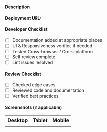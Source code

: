 #### Description

<!-- Add description for PR -->

#### Deployment URL: <URL>

#### Developer Checklist

-   [ ] Documentation added at appropriate places
-   [ ] UI & Responsiveness verified if needed
-   [ ] Tested Cross-browser / Cross-platform
-   [ ] Self review complete
-   [ ] Lint issues resolved

#### Review Checklist

-   [ ] Checked edge cases
-   [ ] Reviewed code and documentation
-   [ ] Verified best practices

#### Screenshots (if applicable)

<table>
    <tr>
        <th>Desktop</th>
        <th>Tablet</th>
        <th>Mobile</th>
    </tr>
    <tr>
        <td></td>
        <td></td>
        <td></td>
    </tr>
</table>
